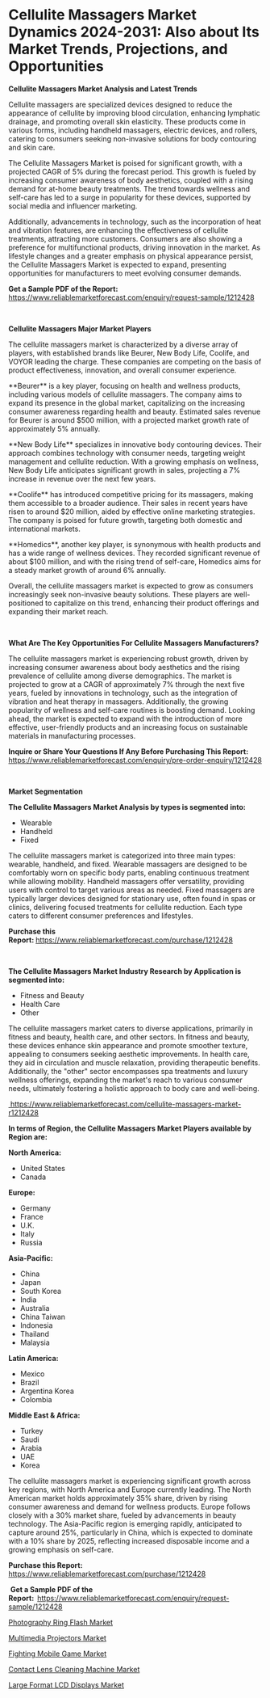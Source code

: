 <p><h1>Cellulite Massagers Market Dynamics 2024-2031: Also about Its Market Trends, Projections, and Opportunities</h1></p><p><strong>Cellulite Massagers Market Analysis and Latest Trends</strong></p>
<p><p>Cellulite massagers are specialized devices designed to reduce the appearance of cellulite by improving blood circulation, enhancing lymphatic drainage, and promoting overall skin elasticity. These products come in various forms, including handheld massagers, electric devices, and rollers, catering to consumers seeking non-invasive solutions for body contouring and skin care.</p><p>The Cellulite Massagers Market is poised for significant growth, with a projected CAGR of 5% during the forecast period. This growth is fueled by increasing consumer awareness of body aesthetics, coupled with a rising demand for at-home beauty treatments. The trend towards wellness and self-care has led to a surge in popularity for these devices, supported by social media and influencer marketing. </p><p>Additionally, advancements in technology, such as the incorporation of heat and vibration features, are enhancing the effectiveness of cellulite treatments, attracting more customers. Consumers are also showing a preference for multifunctional products, driving innovation in the market. As lifestyle changes and a greater emphasis on physical appearance persist, the Cellulite Massagers Market is expected to expand, presenting opportunities for manufacturers to meet evolving consumer demands.</p></p>
<p><strong>Get a Sample PDF of the Report:&nbsp;</strong> <a href="https://www.reliablemarketforecast.com/enquiry/request-sample/1212428?utm_campaign=1129&utm_medium=2&utm_source=Github&utm_content=ia&utm_term=06102024&utm_id=cellulite-massagers">https://www.reliablemarketforecast.com/enquiry/request-sample/1212428</a></p>
<p>&nbsp;</p>
<p><strong>Cellulite Massagers Major Market Players</strong></p>
<p><p>The cellulite massagers market is characterized by a diverse array of players, with established brands like Beurer, New Body Life, Coolife, and VOYOR leading the charge. These companies are competing on the basis of product effectiveness, innovation, and overall consumer experience.</p><p>**Beurer** is a key player, focusing on health and wellness products, including various models of cellulite massagers. The company aims to expand its presence in the global market, capitalizing on the increasing consumer awareness regarding health and beauty. Estimated sales revenue for Beurer is around $500 million, with a projected market growth rate of approximately 5% annually.</p><p>**New Body Life** specializes in innovative body contouring devices. Their approach combines technology with consumer needs, targeting weight management and cellulite reduction. With a growing emphasis on wellness, New Body Life anticipates significant growth in sales, projecting a 7% increase in revenue over the next few years.</p><p>**Coolife** has introduced competitive pricing for its massagers, making them accessible to a broader audience. Their sales in recent years have risen to around $20 million, aided by effective online marketing strategies. The company is poised for future growth, targeting both domestic and international markets.</p><p>**Homedics**, another key player, is synonymous with health products and has a wide range of wellness devices. They recorded significant revenue of about $100 million, and with the rising trend of self-care, Homedics aims for a steady market growth of around 6% annually.</p><p>Overall, the cellulite massagers market is expected to grow as consumers increasingly seek non-invasive beauty solutions. These players are well-positioned to capitalize on this trend, enhancing their product offerings and expanding their market reach.</p></p>
<p>&nbsp;</p>
<p><strong>What Are The Key Opportunities For Cellulite Massagers Manufacturers?</strong></p>
<p><p>The cellulite massagers market is experiencing robust growth, driven by increasing consumer awareness about body aesthetics and the rising prevalence of cellulite among diverse demographics. The market is projected to grow at a CAGR of approximately 7% through the next five years, fueled by innovations in technology, such as the integration of vibration and heat therapy in massagers. Additionally, the growing popularity of wellness and self-care routines is boosting demand. Looking ahead, the market is expected to expand with the introduction of more effective, user-friendly products and an increasing focus on sustainable materials in manufacturing processes.</p></p>
<p><strong>Inquire or Share Your Questions If Any Before Purchasing This Report:</strong> <a href="https://www.reliablemarketforecast.com/enquiry/pre-order-enquiry/1212428?utm_campaign=1129&utm_medium=2&utm_source=Github&utm_content=ia&utm_term=06102024&utm_id=cellulite-massagers">https://www.reliablemarketforecast.com/enquiry/pre-order-enquiry/1212428</a></p>
<p>&nbsp;</p>
<p><strong>Market Segmentation</strong></p>
<p><strong>The Cellulite Massagers Market Analysis by types is segmented into:</strong></p>
<p><ul><li>Wearable</li><li>Handheld</li><li>Fixed</li></ul></p>
<p><p>The cellulite massagers market is categorized into three main types: wearable, handheld, and fixed. Wearable massagers are designed to be comfortably worn on specific body parts, enabling continuous treatment while allowing mobility. Handheld massagers offer versatility, providing users with control to target various areas as needed. Fixed massagers are typically larger devices designed for stationary use, often found in spas or clinics, delivering focused treatments for cellulite reduction. Each type caters to different consumer preferences and lifestyles.</p></p>
<p><strong>Purchase this Report:&nbsp;</strong><a href="https://www.reliablemarketforecast.com/purchase/1212428?utm_campaign=1129&utm_medium=2&utm_source=Github&utm_content=ia&utm_term=06102024&utm_id=cellulite-massagers">https://www.reliablemarketforecast.com/purchase/1212428</a></p>
<p>&nbsp;</p>
<p><strong>The Cellulite Massagers Market Industry Research by Application is segmented into:</strong></p>
<p><ul><li>Fitness and Beauty</li><li>Health Care</li><li>Other</li></ul></p>
<p><p>The cellulite massagers market caters to diverse applications, primarily in fitness and beauty, health care, and other sectors. In fitness and beauty, these devices enhance skin appearance and promote smoother texture, appealing to consumers seeking aesthetic improvements. In health care, they aid in circulation and muscle relaxation, providing therapeutic benefits. Additionally, the "other" sector encompasses spa treatments and luxury wellness offerings, expanding the market's reach to various consumer needs, ultimately fostering a holistic approach to body care and well-being.</p></p>
<p><a href="https://www.reliablemarketforecast.com/cellulite-massagers-market-r1212428?utm_campaign=1129&utm_medium=2&utm_source=Github&utm_content=ia&utm_term=06102024&utm_id=cellulite-massagers">&nbsp;https://www.reliablemarketforecast.com/cellulite-massagers-market-r1212428</a></p>
<p><strong>In terms of Region, the Cellulite Massagers Market Players available by Region are:</strong></p>
<p>
    <p> <strong> North America: </strong>
        <ul>
            <li>United States</li>
            <li>Canada</li>
        </ul>
        </p> 
    <p> <strong> Europe: </strong>
        <ul>
            <li>Germany</li>
            <li>France</li>
            <li>U.K.</li>
            <li>Italy</li>
            <li>Russia</li>
        </ul>
        </p> 
    <p> <strong> Asia-Pacific: </strong>
        <ul>
            <li>China</li>
            <li>Japan</li>
            <li>South Korea</li>
            <li>India</li>
            <li>Australia</li>
            <li>China Taiwan</li>
            <li>Indonesia</li>
            <li>Thailand</li>
            <li>Malaysia</li>
        </ul>
        </p> 
    <p> <strong> Latin America: </strong>
        <ul>
            <li>Mexico</li>
            <li>Brazil</li>
            <li>Argentina Korea</li>
            <li>Colombia</li>
        </ul>
        </p> 
    <p> <strong> Middle East & Africa: </strong>
        <ul>
            <li>Turkey</li>
            <li>Saudi</li>
            <li>Arabia</li>
            <li>UAE</li>
            <li>Korea</li>
        </ul>
    </p>
    </p>
<p><p>The cellulite massagers market is experiencing significant growth across key regions, with North America and Europe currently leading. The North American market holds approximately 35% share, driven by rising consumer awareness and demand for wellness products. Europe follows closely with a 30% market share, fueled by advancements in beauty technology. The Asia-Pacific region is emerging rapidly, anticipated to capture around 25%, particularly in China, which is expected to dominate with a 10% share by 2025, reflecting increased disposable income and a growing emphasis on self-care.</p></p>
<p><strong>Purchase this Report: </strong><a href="https://www.reliablemarketforecast.com/purchase/1212428?utm_campaign=1129&utm_medium=2&utm_source=Github&utm_content=ia&utm_term=06102024&utm_id=cellulite-massagers">https://www.reliablemarketforecast.com/purchase/1212428</a></p>
<p>&nbsp;<strong>Get a Sample PDF of the Report:&nbsp;&nbsp;</strong><a href="https://www.reliablemarketforecast.com/enquiry/request-sample/1212428?utm_campaign=1129&utm_medium=2&utm_source=Github&utm_content=ia&utm_term=06102024&utm_id=cellulite-massagers">https://www.reliablemarketforecast.com/enquiry/request-sample/1212428</a></p>
<p><strong></strong></p>
<p><p><a href="https://www.linkedin.com/pulse/comprehensive-photography-ring-flash-market-report-regional-xcmsf?utm_campaign=1129&utm_medium=2&utm_source=Github&utm_content=ia&utm_term=06102024&utm_id=cellulite-massagers">Photography Ring Flash Market</a></p><p><a href="https://issuu.com/reportprime-2/docs/multimedia-projectors-market-size-2_133b1addcf02b7?utm_campaign=1129&utm_medium=2&utm_source=Github&utm_content=ia&utm_term=06102024&utm_id=cellulite-massagers">Multimedia Projectors Market</a></p><p><a href="https://github.com/SidorelaGurakuqi596/Market-Research-Report-List-1/blob/main/fighting-mobile-game-market.md?utm_campaign=1129&utm_medium=2&utm_source=Github&utm_content=ia&utm_term=06102024&utm_id=cellulite-massagers">Fighting Mobile Game Market</a></p><p><a href="https://www.linkedin.com/pulse/contact-lens-cleaning-machine-market-analysis-report-global-insights-idhdf?utm_campaign=1129&utm_medium=2&utm_source=Github&utm_content=ia&utm_term=06102024&utm_id=cellulite-massagers">Contact Lens Cleaning Machine Market</a></p><p><a href="https://issuu.com/reportprime-2/docs/large-format-lcd-displays-market-si_4b6f84295ca298?utm_campaign=1129&utm_medium=2&utm_source=Github&utm_content=ia&utm_term=06102024&utm_id=cellulite-massagers">Large Format LCD Displays Market</a></p></p>